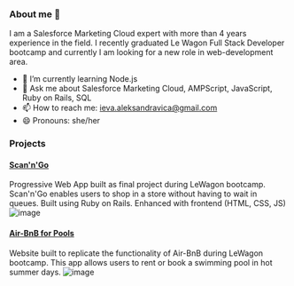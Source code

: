 
<!--
**ievaaleksandravica/ievaaleksandravica** is a ✨ _special_ ✨ repository because its `README.md` (this file) appears on your GitHub profile.

Here are some ideas to get you started:
-->

### About me 👋
I am a Salesforce Marketing Cloud expert with more than 4 years experience in the field. I recently graduated Le Wagon Full Stack Developer bootcamp and currently I am looking for a new role in web-development area.

- 🌱  I’m currently learning Node.js
- 💬  Ask me about Salesforce Marketing Cloud, AMPScript, JavaScript, Ruby on Rails, SQL
- 📫  How to reach me: ieva.aleksandravica@gmail.com
- 😄  Pronouns: she/her


### Projects
#### [Scan'n'Go](https://www.scan-and-go.me/)
Progressive Web App built as final project during LeWagon bootcamp. Scan'n'Go enables users to shop in a store without having to wait in queues. Built using Ruby on Rails. Enhanced with frontend (HTML, CSS, JS)
![image](https://user-images.githubusercontent.com/79845207/135448178-26d6f58a-5f6c-4395-8bf9-615ed7a3c641.png)

#### [Air-BnB for Pools](https://airbnb-for-swimming.herokuapp.com)
Website built to replicate the functionality of Air-BnB during LeWagon bootcamp. This app allows users to rent or book a swimming pool in hot summer days.
![image](https://user-images.githubusercontent.com/79845207/135448024-24b75df0-a07c-40c8-b90f-cac239cfcd5b.png)
